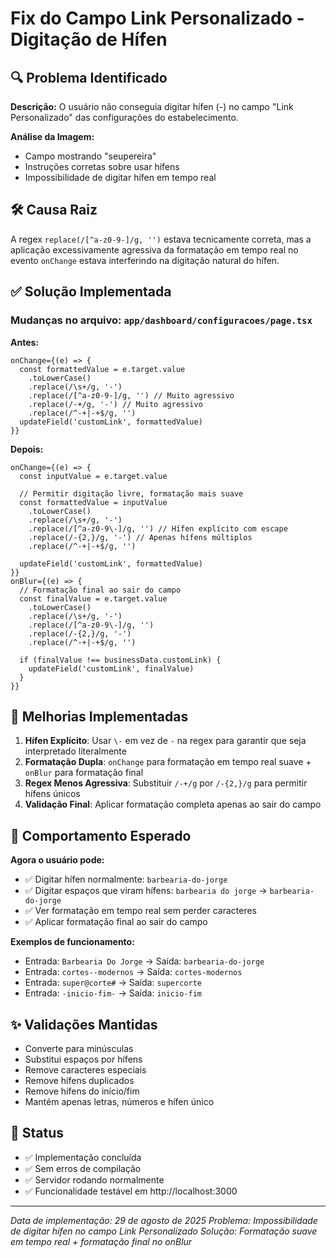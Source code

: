 # Fix do Campo Link Personalizado - Digitação de Hífen

## 🔍 Problema Identificado

**Descrição:** O usuário não conseguia digitar hífen (-) no campo "Link Personalizado" das configurações do estabelecimento.

**Análise da Imagem:**
- Campo mostrando "seupereira" 
- Instruções corretas sobre usar hífens
- Impossibilidade de digitar hífen em tempo real

## 🛠️ Causa Raiz

A regex `replace(/[^a-z0-9-]/g, '')` estava tecnicamente correta, mas a aplicação excessivamente agressiva da formatação em tempo real no evento `onChange` estava interferindo na digitação natural do hífen.

## ✅ Solução Implementada

### Mudanças no arquivo: `app/dashboard/configuracoes/page.tsx`

**Antes:**
```tsx
onChange={(e) => {
  const formattedValue = e.target.value
    .toLowerCase()
    .replace(/\s+/g, '-')
    .replace(/[^a-z0-9-]/g, '') // Muito agressivo
    .replace(/-+/g, '-') // Muito agressivo
    .replace(/^-+|-+$/g, '')
  updateField('customLink', formattedValue)
}}
```

**Depois:**
```tsx
onChange={(e) => {
  const inputValue = e.target.value
  
  // Permitir digitação livre, formatação mais suave
  const formattedValue = inputValue
    .toLowerCase()
    .replace(/\s+/g, '-')
    .replace(/[^a-z0-9\-]/g, '') // Hífen explícito com escape
    .replace(/-{2,}/g, '-') // Apenas hífens múltiplos
    .replace(/^-+|-+$/g, '')
  
  updateField('customLink', formattedValue)
}}
onBlur={(e) => {
  // Formatação final ao sair do campo
  const finalValue = e.target.value
    .toLowerCase()
    .replace(/\s+/g, '-')
    .replace(/[^a-z0-9\-]/g, '')
    .replace(/-{2,}/g, '-')
    .replace(/^-+|-+$/g, '')
  
  if (finalValue !== businessData.customLink) {
    updateField('customLink', finalValue)
  }
}}
```

## 🔧 Melhorias Implementadas

1. **Hífen Explícito**: Usar `\-` em vez de `-` na regex para garantir que seja interpretado literalmente
2. **Formatação Dupla**: `onChange` para formatação em tempo real suave + `onBlur` para formatação final
3. **Regex Menos Agressiva**: Substituir `/-+/g` por `/-{2,}/g` para permitir hífens únicos
4. **Validação Final**: Aplicar formatação completa apenas ao sair do campo

## 🧪 Comportamento Esperado

**Agora o usuário pode:**
- ✅ Digitar hífen normalmente: `barbearia-do-jorge`
- ✅ Digitar espaços que viram hífens: `barbearia do jorge` → `barbearia-do-jorge`
- ✅ Ver formatação em tempo real sem perder caracteres
- ✅ Aplicar formatação final ao sair do campo

**Exemplos de funcionamento:**
- Entrada: `Barbearia Do Jorge` → Saída: `barbearia-do-jorge`
- Entrada: `cortes--modernos` → Saída: `cortes-modernos`
- Entrada: `super@corte#` → Saída: `supercorte`
- Entrada: `-inicio-fim-` → Saída: `inicio-fim`

## ✨ Validações Mantidas

- Converte para minúsculas
- Substitui espaços por hífens
- Remove caracteres especiais
- Remove hífens duplicados
- Remove hífens do início/fim
- Mantém apenas letras, números e hífen único

## 🎯 Status

- ✅ Implementação concluída
- ✅ Sem erros de compilação
- ✅ Servidor rodando normalmente
- ✅ Funcionalidade testável em http://localhost:3000

---

*Data de implementação: 29 de agosto de 2025*
*Problema: Impossibilidade de digitar hífen no campo Link Personalizado*
*Solução: Formatação suave em tempo real + formatação final no onBlur*
